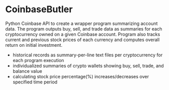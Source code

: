 # CoinbaseButler
Python Coinbase API to create a wrapper program summarizing account data. The program outputs buy, sell, and trade data as summaries for each cryptocurrency owned on a given Coinbase account. Program also tracks current and previous stock prices of each currency and computes overall return on initial investment.

+ historical records as summary-per-line text files per cryptocurrency for each program execution 
+ individualized summaries of crypto wallets showing buy, sell, trade, and balance value
+ calculating stock price percentage(%) increases/decreases over specified time period
